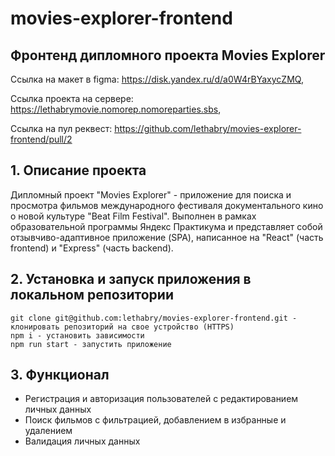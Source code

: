 # movies-explorer-frontend
## Фронтенд дипломного проекта Movies Explorer
Ссылка на макет в figma: https://disk.yandex.ru/d/a0W4rBYaxycZMQ,

Ссылка проекта на сервере:  https://lethabrymovie.nomorep.nomoreparties.sbs,

Ccылка на пул реквест: https://github.com/lethabry/movies-explorer-frontend/pull/2

## 1. Описание проекта
Дипломный проект "Movies Explorer" - приложение для поиска и просмотра фильмов международного фестиваля документального кино о новой культуре "Beat Film Festival". Выполнен в рамках образовательной программы Яндекс Практикума и представляет собой отзывчиво-адаптивное приложение (SPA), написанное на "React" (часть frontend) и "Express" (часть backend).

## 2. Установка и запуск приложения в локальном репозитории

    git clone git@github.com:lethabry/movies-explorer-frontend.git - клонировать репозиторий на свое устройство (HTTPS)
    npm i - установить зависимости
    npm run start - запустить приложение
## 3. Функционал

* Регистрация и авторизация пользователей с редактированием личных данных
* Поиск фильмов с фильтрацией, добавлением в избранные и удалением
* Валидация личных данных
